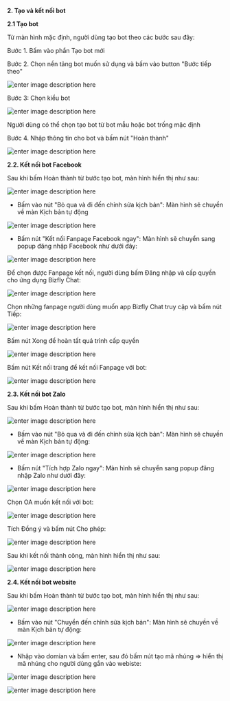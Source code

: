 
**2. Tạo và kết nối bot**

**2.1 Tạo bot**

Từ màn hình mặc định, người dùng tạo bot theo các bước sau đây:

Bước 1. Bấm vào phần Tạo bot mới

Bước 2. Chọn nền tảng bot muốn sử dụng và bấm vào button "Bước tiếp theo"

![enter image description here](https://static8.muarecdn.com/original/muare/images/2022/03/01/6228196_3.jpg)

Bước 3: Chọn kiểu bot 

![enter image description here](https://static8.muarecdn.com/original/muare/images/2022/03/01/6228203_4.jpg)

Người dùng có thể chọn tạo bot từ bot mẫu hoặc bot trống mặc định

Bước 4. Nhập thông tin cho bot và bấm nút "Hoàn thành"

![enter image description here](https://static8.muarecdn.com/original/muare/images/2022/03/01/6228206_5.jpg)

**2.2. Kết nối bot Facebook** 

Sau khi bấm Hoàn thành từ bước tạo bot, màn hình hiển thị như sau:

![enter image description here](https://static8.muarecdn.com/original/muare/images/2022/03/01/6228265_6.jpg)

- Bấm vào nút "Bỏ qua và đi đến chỉnh sửa kịch bản": Màn hình sẽ chuyền về màn Kịch bản tự động 

![enter image description here](https://static8.muarecdn.com/original/muare/images/2022/03/01/6228299_9.jpg)

- Bấm nút "Kết nối Fanpage Facebook ngay": Màn hình sẽ chuyển sang popup đăng nhập Facebook như dưới đây: 

![enter image description here](https://static8.muarecdn.com/original/muare/images/2022/03/01/6228275_8.jpg)

Để chọn được Fanpage kết nối, người dùng bấm Đăng nhập và cấp quyền cho ứng dụng Bizfly Chat:

![enter image description here](https://static8.muarecdn.com/original/muare/images/2022/03/01/6228308_10.jpg)

Chọn những fanpage người dùng muốn app Bizfly Chat truy cập và bấm nút Tiếp:

![enter image description here](https://static8.muarecdn.com/original/muare/images/2022/03/01/6228317_11.jpg)

Bấm nút Xong để hoàn tất quá trình cấp quyền

![enter image description here](https://static8.muarecdn.com/original/muare/images/2022/03/01/6228318_12.jpg)

Bấm nút Kết nối trang để kết nối Fanpage với bot:

![enter image description here](https://static8.muarecdn.com/original/muare/images/2022/03/01/6228339_13.jpg)

**2.3. Kết nối bot Zalo** 

Sau khi bấm Hoàn thành từ bước tạo bot, màn hình hiển thị như sau:

![enter image description here](https://static8.muarecdn.com/original/muare/images/2022/03/01/6228350_14.jpg)

- Bấm vào nút "Bỏ qua và đi đến chỉnh sửa kịch bản": Màn hình sẽ chuyền về màn Kịch bản tự động:

![enter image description here](https://static8.muarecdn.com/original/muare/images/2022/03/01/6228351_15.jpg)

- Bấm nút "Tích hợp Zalo ngay": Màn hình sẽ chuyển sang popup đăng nhập Zalo như dưới đây: 

![enter image description here](https://static8.muarecdn.com/original/muare/images/2022/03/01/6228352_16.jpg)

Chọn OA muốn kết nối với bot: 

![enter image description here](https://static8.muarecdn.com/original/muare/images/2022/03/01/6228371_17.jpg)

Tích Đồng ý và bấm nút Cho phép:

![enter image description here](https://static8.muarecdn.com/original/muare/images/2022/03/01/6228372_18.jpg)

Sau khi kết nối thành công, màn hình hiển thị như sau:

![enter image description here](https://static8.muarecdn.com/original/muare/images/2022/03/01/6228375_19.jpg)

**2.4. Kết nối bot website** 

Sau khi bấm Hoàn thành từ bước tạo bot, màn hình hiển thị như sau:

![enter image description here](https://static8.muarecdn.com/original/muare/images/2022/03/01/6228376_20.jpg)

- Bấm vào nút "Chuyển đến chỉnh sửa kịch bản": Màn hình sẽ chuyền về màn Kịch bản tự động:

![enter image description here](https://static8.muarecdn.com/original/muare/images/2022/03/01/6228386_21.jpg)

- Nhập vào domian và bấm enter, sau đó bấm nút tạo mã nhúng => hiển thị mã nhúng cho người dùng gắn vào webiste:

![enter image description here](https://static8.muarecdn.com/original/muare/images/2022/03/01/6228394_22.jpg)

![enter image description here](https://static8.muarecdn.com/original/muare/images/2022/03/01/6228395_23.jpg)












 